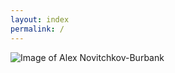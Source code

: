 ```yaml
---
layout: index
permalink: /
---
```


<img src="../assets/brown.png" class="index-page-image" alt="Image of Alex Novitchkov-Burbank" />

